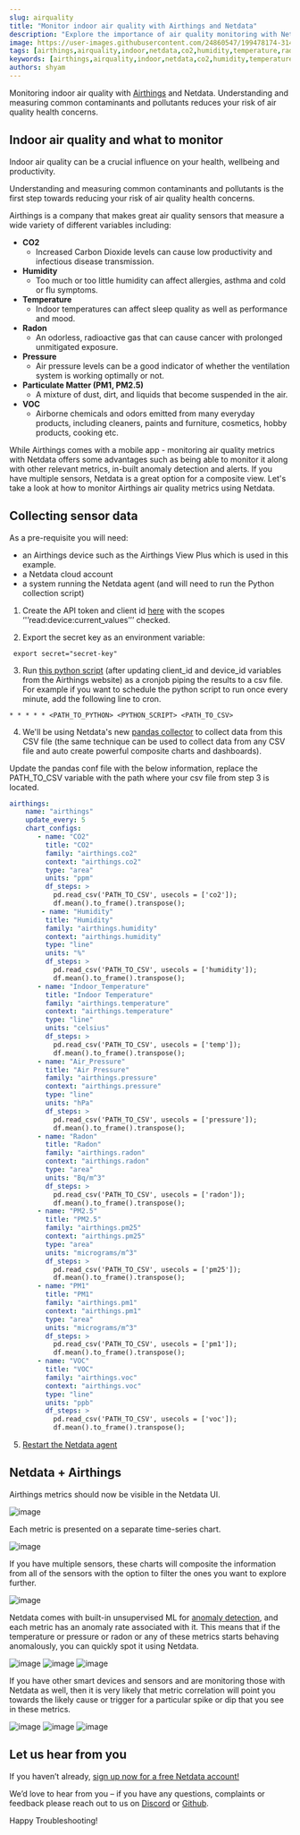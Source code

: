 ```yaml
---
slug: airquality
title: "Monitor indoor air quality with Airthings and Netdata"
description: "Explore the importance of air quality monitoring with Netdata, and learn how it can help you maintain a healthy and productive environment."
image: https://user-images.githubusercontent.com/24860547/199478174-31413dd3-680e-4e4e-8aba-8e64cf2a8366.png
tags: [airthings,airquality,indoor,netdata,co2,humidity,temperature,radon,pm1,pm25,voc,pressure,how-to,iot]
keywords: [airthings,airquality,indoor,netdata,co2,humidity,temperature,monitoring,how-to]
authors: shyam
---
```


Monitoring indoor air quality with [Airthings](https://www.airthings.com/) and Netdata. Understanding and measuring common contaminants and pollutants reduces your risk of air quality health concerns. 

<!--truncate-->

## Indoor air quality and what to monitor

Indoor air quality can be a crucial influence on your health, wellbeing and productivity. 

Understanding and measuring common contaminants and pollutants is the first step towards reducing your risk of air quality health concerns. 

Airthings is a company that makes great air quality sensors that measure a wide variety of different variables including: 
- **CO2**
  - Increased Carbon Dioxide levels can ­cause low productivity and infectious disease transmission.
- **Humidity**
  - Too much or too little humidity can affect allergies, asthma and cold or flu symptoms.
- **Temperature**
  - Indoor temperatures can affect sleep quality as well as performance and mood.
- **Radon**
  - An odorless, radioactive gas that can cause cancer with prolonged unmitigated exposure.
- **Pressure**
  - Air pressure levels can be a good indicator of whether the ventilation system is working optimally or not.
- **Particulate Matter (PM1, PM2.5)** 
  - A mixture of dust, dirt, and liquids that become suspended in the air.
- **VOC** 
  - Airborne chemicals and odors emitted from many everyday products, including cleaners, paints and furniture, cosmetics, hobby products, cooking etc.

While Airthings comes with a mobile app - monitoring air quality metrics with Netdata offers some advantages such as being able to monitor it along with other relevant metrics, in-built anomaly detection and alerts. If you have multiple sensors, Netdata is a great option for a composite view. Let's take a look at how to monitor Airthings air quality metrics using Netdata.

## Collecting sensor data

As a pre-requisite you will need:
- an Airthings device such as the Airthings View Plus which is used in this example. 
- a Netdata cloud account
- a system running the Netdata agent (and will need to run the Python collection script)  

1. Create the API token and client id [here](https://dashboard.airthings.com/integrations/api-integration) with the scopes ‘'’read:device:current_values’’’ checked.

2. Export the secret key as an environment variable:

```
 export secret="secret-key"
```

3. Run [this python script](https://github.com/netdata/community/blob/main/utilities/airthings_collector.py) (after updating client_id and device_id variables from the Airthings website) as a cronjob piping the results to a csv file. For example if you want to schedule the python script to run once every minute, add the following line to cron.

```
* * * * * <PATH_TO_PYTHON> <PYTHON_SCRIPT> <PATH_TO_CSV>
``` 


4. We'll be using Netdata's new [pandas collector](https://learn.netdata.cloud/docs/agent/collectors/python.d.plugin/pandas) to collect data from this CSV file (the same technique can be used to collect data from any CSV file and auto create powerful composite charts and dashboards). 

Update the pandas conf file with the below information, replace the PATH_TO_CSV variable with the path where your csv file from step 3 is located.

```yaml
airthings:
    name: "airthings"
    update_every: 5
    chart_configs:
       - name: "CO2"
         title: "CO2"
         family: "airthings.co2"
         context: "airthings.co2"
         type: "area"
         units: "ppm"
         df_steps: >
           pd.read_csv('PATH_TO_CSV', usecols = ['co2']);
           df.mean().to_frame().transpose();
        - name: "Humidity"
         title: "Humidity"
         family: "airthings.humidity"
         context: "airthings.humidity"
         type: "line"
         units: "%"
         df_steps: >
           pd.read_csv('PATH_TO_CSV', usecols = ['humidity']);
           df.mean().to_frame().transpose();
       - name: "Indoor_Temperature"
         title: "Indoor Temperature"
         family: "airthings.temperature"
         context: "airthings.temperature"
         type: "line"
         units: "celsius"
         df_steps: >
           pd.read_csv('PATH_TO_CSV', usecols = ['temp']);
           df.mean().to_frame().transpose();
       - name: "Air_Pressure"
         title: "Air Pressure"
         family: "airthings.pressure"
         context: "airthings.pressure"
         type: "line"
         units: "hPa"
         df_steps: >
           pd.read_csv('PATH_TO_CSV', usecols = ['pressure']);
           df.mean().to_frame().transpose();
       - name: "Radon"
         title: "Radon"
         family: "airthings.radon"
         context: "airthings.radon"
         type: "area"
         units: "Bq/m^3"
         df_steps: >
           pd.read_csv('PATH_TO_CSV', usecols = ['radon']);
           df.mean().to_frame().transpose();
       - name: "PM2.5"
         title: "PM2.5"
         family: "airthings.pm25"
         context: "airthings.pm25"
         type: "area"
         units: "micrograms/m^3"
         df_steps: >
           pd.read_csv('PATH_TO_CSV', usecols = ['pm25']);
           df.mean().to_frame().transpose();
       - name: "PM1"
         title: "PM1"
         family: "airthings.pm1"
         context: "airthings.pm1"
         type: "area"
         units: "micrograms/m^3"
         df_steps: >
           pd.read_csv('PATH_TO_CSV', usecols = ['pm1']);
           df.mean().to_frame().transpose();
       - name: "VOC"
         title: "VOC"
         family: "airthings.voc"
         context: "airthings.voc"
         type: "line"
         units: "ppb"
         df_steps: >
           pd.read_csv('PATH_TO_CSV', usecols = ['voc']);
           df.mean().to_frame().transpose();
 ```

5. [Restart the Netdata agent](https://learn.netdata.cloud/docs/configure/start-stop-restart)

## Netdata + Airthings

Airthings metrics should now be visible in the Netdata UI.  

![image](https://user-images.githubusercontent.com/24860547/199477710-ff6ecaf7-521f-4345-ab49-86fab5ffd087.png)

Each metric is presented on a separate time-series chart.

![image](https://user-images.githubusercontent.com/24860547/199477936-d89f6601-ed62-4167-a7aa-239f6c44ceea.png)

If you have multiple sensors, these charts will composite the information from all of the sensors with the option to filter the ones you want to explore further. 

![image](https://user-images.githubusercontent.com/24860547/199477994-c4250231-a4aa-487e-a566-9c1a7b1466f2.png)

Netdata comes with built-in unsupervised ML for [anomaly detection](https://learn.netdata.cloud/guides/monitor/anomaly-detection), and each metric has an anomaly rate associated with it. This means that if the temperature or pressure or radon or any of these metrics starts behaving anomalously, you can quickly spot it using Netdata.

![image](https://user-images.githubusercontent.com/24860547/199478174-31413dd3-680e-4e4e-8aba-8e64cf2a8366.png)
![image](https://user-images.githubusercontent.com/24860547/199478271-483e0699-94f5-4336-813a-431e0acab673.png)
![image](https://user-images.githubusercontent.com/24860547/199478326-13e59b9b-3945-4dca-be2e-dbbf3cff3b04.png)

If you have other smart devices and sensors and are monitoring those with Netdata as well, then it is very likely that metric correlation will point you towards the likely cause or trigger for a particular spike or dip that you see in these metrics. 

![image](https://user-images.githubusercontent.com/24860547/199478408-4f2f6783-f326-4fa9-bcba-f663ad72632c.png)
![image](https://user-images.githubusercontent.com/24860547/199478477-e41cb3a2-c367-4379-ace4-6d3596bbfd9c.png)
![image](https://user-images.githubusercontent.com/24860547/199478518-4a594a7d-11d7-4081-935f-9a1423249d6c.png)


## Let us hear from you

If you haven’t already, [sign up now for a free Netdata account!](https://app.netdata.cloud/) 

We’d love to hear from you – if you have any questions, complaints or feedback please reach out to us on [Discord](https://discord.com/invite/mPZ6WZKKG2) or [Github](https://github.com/netdata/netdata/).

Happy Troubleshooting!
